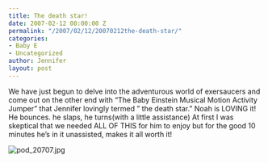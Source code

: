 ```yaml
---
title: The death star!
date: 2007-02-12 00:00:00 Z
permalink: "/2007/02/12/20070212the-death-star/"
categories:
- Baby E
- Uncategorized
author: Jennifer
layout: post
---
```


We have just begun to delve into the adventurous world of exersaucers and come out on the other end with &#8220;The Baby Einstein Musical Motion Activity Jumper&#8221; that Jennifer lovingly termed &#8221; the death star.&#8221; Noah is LOVING it! He bounces. he slaps, he turns(with a little assistance) At first I was skeptical that we needed ALL OF THIS for him to enjoy but for the good 10 minutes he&#8217;s in it unassisted, makes it all worth it!

<img id="image123" alt="pod_20707.jpg" src="http://static.squarespace.com/static/50db6bb3e4b015296cd43789/50dfa5b1e4b0dc6320e0b5ea/50dfa5b1e4b0dc6320e0b658/1171290316000/?format=original" />
